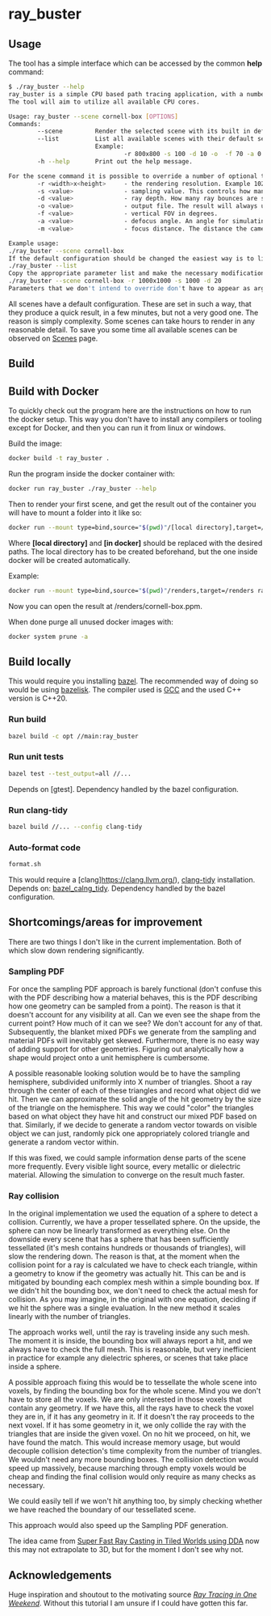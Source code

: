 # ray_buster

## Usage

The tool has a simple interface which can be accessed by the common __help__ command:

```bash
$ ./ray_buster --help
ray_buster is a simple CPU based path tracing application, with a number of built in scenes.
The tool will aim to utilize all available CPU cores.

Usage: ray_buster --scene cornell-box [OPTIONS]
Commands:
        --scene         Render the selected scene with its built in default configuration.
        --list          List all available scenes with their default settings displayed as ready to paste arguments for quick override.
                        Example:
                                -r 800x800 -s 100 -d 10 -o  -f 70 -a 0 -m 1
        -h --help       Print out the help message.

For the scene command it is possible to override a number of optional the rendering settings, which are as follow:
        -r <width>x<height>     - the rendering resolution. Example 1024x768
        -s <value>              - sampling value. This controls how many sub pixel samples to take at each ray bounce.
        -d <value>              - ray depth. How many ray bounces are simulated. After 20, it only gives diminishing returns.
        -o <value>              - output file. The result will always use the PPM image format.
        -f <value>              - vertical FOV in degrees.
        -a <value>              - defocus angle. An angle for simulating camera focusing artifacts. A 0.0 disables the features.
        -m <value>              - focus distance. The distance the camera is focusing at.

Example usage:
./ray_buster --scene cornell-box
If the default configuration should be changed the easiest way is to list it with:
./ray_buster --list
Copy the appropriate parameter list and make the necessary modifications:
./ray_buster --scene cornell-box -r 1000x1000 -s 1000 -d 20
Parameters that we don't intend to override don't have to appear as arguments.
```

All scenes have a default configuration. These are set in such a way, that they produce a quick result, in a few minutes, but not
a very good one. The reason is simply complexity. Some scenes can take hours to render in any reasonable detail. To save you some
time all available scenes can be observed on [Scenes](scenes.md) page.

## Build

## Build with Docker

To quickly check out the program here are the instructions on how to run the docker setup. This way you don't have to install any
compilers or tooling except for Docker, and then you can run it from linux or windows.

Build the image:

```bash
docker build -t ray_buster .
```

Run the program inside the docker container with:

```bash
docker run ray_buster ./ray_buster --help
```

Then to render your first scene, and get the result out of the container you will have to mount a folder into it like so:

```bash
docker run --mount type=bind,source="$(pwd)"/[local directory],target=/[in docker] ray_buster ./ray_buster --scene cornell-box -o /[in docker]/cornell-box.ppm
```

Where __[local directory]__ and __[in docker]__ should be replaced with the desired paths. The local directory has to be created
beforehand, but the one inside docker will be created automatically.

Example:

```bash
docker run --mount type=bind,source="$(pwd)"/renders,target=/renders ray_buster ./ray_buster --scene cornell-box -o /renders/cornell-box.ppm
```

Now you can open the result at /renders/cornell-box.ppm.

When done purge all unused docker images with:

```bash
docker system prune -a
```

## Build locally

This would require you installing [bazel](https://bazel.build/). The recommended way of doing so would be using
[bazelisk](https://github.com/bazelbuild/bazelisk).
The compiler used is [GCC](https://gcc.gnu.org/) and the used C++ version is C++20.

### Run build

```bash
bazel build -c opt //main:ray_buster
```

### Run unit tests

```bash
bazel test --test_output=all //...
```

Depends on [gtest]. Dependency handled by the bazel configuration.

### Run clang-tidy

```bash
bazel build //... --config clang-tidy
```

### Auto-format code

```bash
format.sh
```

This would require a [clang]<https://clang.llvm.org/>), [clang-tidy](https://clang.llvm.org/extra/clang-tidy/) installation.
Depends on: [bazel_calng_tidy](https://github.com/erenon/bazel_clang_tidy). Dependency handled by the bazel configuration.

## Shortcomings/areas for improvement

There are two things I don't like in the current implementation. Both of which slow down rendering significantly.

### Sampling PDF

For once the sampling PDF approach is barely functional (don't confuse this with the PDF describing how a material behaves, this is the PDF
describing how one geometry can be sampled from a point). The reason is that it doesn't account for any visibility at all. Can
we even see the shape from the current point? How much of it can we see? We don't account for any of that. Subsequently, the blanket mixed
PDFs we generate from the sampling and material PDFs will inevitably get skewed.
Furthermore, there is no easy way of adding support for other geometries. Figuring out analytically how a shape would project onto a unit
hemisphere is cumbersome.

A possible reasonable looking solution would be to have the sampling hemisphere, subdivided uniformly into X number of triangles. Shoot a
ray through the center of each of these triangles and record what object did we hit. Then we can approximate the solid angle of the hit
geometry by the size of the triangle on the hemisphere. This way we could "color" the triangles based on what object they have hit and
construct our mixed PDF based on that. Similarly, if we decide to generate a random vector towards on visible object we can just, randomly
pick one appropriately colored triangle and generate a random vector within.

If this was fixed, we could sample information dense parts of the scene more frequently. Every visible light source, every metallic or
dielectric material. Allowing the simulation to converge on the result much faster.

### Ray collision

In the original implementation we used the equation of a sphere to detect a collision. Currently, we have a proper tessellated sphere.
On the upside, the sphere can now be linearly transformed as everything else. On the downside every scene that has a sphere that has been
sufficiently tessellated (it's mesh contains hundreds or thousands of triangles), will slow the rendering down. The reason is that, at the
moment when the collision point for a ray is calculated we have to check each triangle, within a geometry to know if the geometry was
actually hit. This can be and is mitigated by bounding each complex mesh within a simple bounding box. If we didn't hit the bounding box,
we don't need to check the actual mesh for collision. As you may imagine, in the original with one equation, deciding if we hit the sphere
was a single evaluation. In the new method it scales linearly with the number of triangles.

The approach works well, until the ray is traveling inside any such mesh. The moment it is inside, the bounding box will always report a
hit, and we always have to check the full mesh. This is reasonable, but very inefficient in practice for example any dielectric spheres, or
scenes that take place inside a sphere.

A possible approach fixing this would be to tessellate the whole scene into voxels, by finding the bounding box for the whole scene. Mind
you we don't have to store all the voxels. We are only
interested in those voxels that contain any geometry. If we have this, all the rays have to check the voxel they are in, if it has any
geometry in it. If it doesn't the ray proceeds to the next voxel. If it has some geometry in it, we only collide the ray with the triangles
that are inside the given voxel. On no hit we proceed, on hit, we have found the match.
This would increase memory usage, but would decouple collision detection's time complexity from the number of triangles. We wouldn't need
any more bounding boxes. The collision detection would speed up massively, because marching through empty voxels would be cheap and finding
the final collision would only require as many checks as necessary.

We could easily tell if we won't hit anything too, by simply checking whether we have reached the boundary of our tessellated
scene.

This approach would also speed up the Sampling PDF generation.

The idea came from [Super Fast Ray Casting in Tiled Worlds using DDA](https://youtu.be/NbSee-XM7WA)
now this may not extrapolate to 3D, but for the moment I don't see why not.

## Acknowledgements

Huge inspiration and shoutout to the motivating source [_Ray Tracing in One Weekend_](https://raytracing.github.io/books/RayTracingInOneWeekend.html). Without this tutorial I am unsure if I could have gotten this far.
